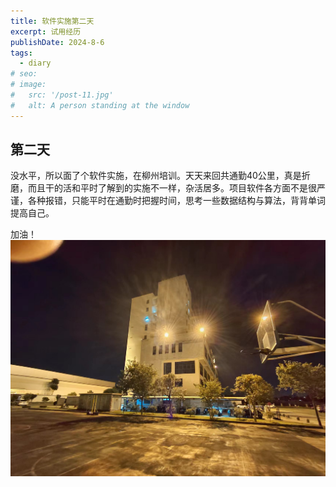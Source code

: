 ```yaml
---
title: 软件实施第二天
excerpt: 试用经历
publishDate: 2024-8-6
tags:
  - diary
# seo:
# image:
#   src: '/post-11.jpg'
#   alt: A person standing at the window
---
```

## 第二天
没水平，所以面了个软件实施，在柳州培训。天天来回共通勤40公里，真是折磨，而且干的活和平时了解到的实施不一样，杂活居多。项目软件各方面不是很严谨，各种报错，只能平时在通勤时把握时间，思考一些数据结构与算法，背背单词提高自己。

加油！
![](../../../public/manager-2nd-day.jpg)

